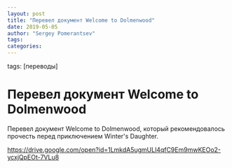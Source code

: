 ```yaml
---
layout: post
title: "Перевел документ Welcome to Dolmenwood"
date: 2019-05-05
author: "Sergey Pomerantsev"
tags:
categories:
---
```

tags: [переводы]

# Перевел документ Welcome to Dolmenwood

Перевел документ Welcome to Dolmenwood, который рекомендовалось прочесть перед приключением Winter's Daughter.

https://drive.google.com/open?id=1LmkdA5ugmULl4qfC9Em9mwKEOo2-ycxjQpEOt-7VLu8

